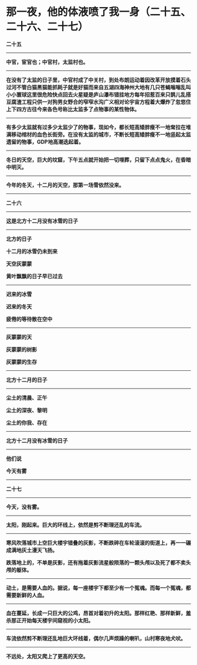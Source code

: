 那一夜，他的体液喷了我一身（二十五、二十六、二十七）
====

			

**二十五**

** **

**中官，宦官也；中官村，太监村也。**

** **

**在没有了太监的日子里，中官村成了中关村，到处布朗运动着因改革开放摸着石头过河不管白猫黑猫能抓耗子就是好猫而来自五湖四海神州大地有几只苍蝇嗡嗡乱叫小小寰球这里很危险快点回去火星疑是庐山瀑布错挂地方每年招惹百来只鹊儿乱搭豆腐渣工程只供一对狗男女野合的窄窄水沟广义相对论宇宙方程着大爆炸了忽悠住上下四方古往今来各色号称比太监多了点物事的某性物体。**

** **

**有多少太监就有过多少太监少了的物事，现如今，都长短高矮胖瘦不一地耷拉在堆满移动棺材的血色长街旁。在没有太监的城市，不断长短高矮胖瘦不一地竖起太监遗留的物事，GDP地高潮迭起着。**

** **

**冬日的天空，巨大的坟窟，下午五点就开始把一切埋葬，只留下点点鬼火，在昏暗中明灭。**

** **

**今年的冬天，十二月的天空，那第一场雪依然没来。**

** **

**二十六**

** **

**这是北方十二月没有冰雪的日子**

** **

**北方的日子**

**十二月的冰雪仍未到来**

**天空灰蒙蒙**

**黄叶飘飘的日子早已过去**

** **

**迟来的冰雪**

**迟来的冬天**

**疲倦的等待散在空中**

** **

**灰蒙蒙的天**

**灰蒙蒙的树影**

**灰蒙蒙的生存**

** **

**北方十二月的日子**

** **

**尘土的清晨、正午**

**尘土的深夜、黎明**

**尘土的你我、存在**

** **

**北方十二月没有冰雪的日子**

** **

**他们说**

**今天有雾**

** **

**二十七**

** **

**今天，没有雾。**

** **

**太阳，刚起来。巨大的环线上，依然是剪不断理还乱的车流。**

** **

**寒风吹落城市上空巨大楼宇错叠的灰影，不断跌碎在车轮滚滚的街道上，再一一碾成满地灰土漫天飞扬。**

**跌落地上的，不单是灰影，还有拖着灰影流星般陨落的一颗头颅以及死了都不卖头颅的躯体。**

** **

**动土，是需要人血的。据说，每一座楼宇下都至少有一个冤魂。而每一个冤魂，都需要新鲜的人血。**

** **

**血在蔓延，长成一只巨大的公鸡，昂首对着初升的太阳。那样红艳、那样新鲜，羞杀那正开始每天楼宇间窥视的小太阳。**

** **

**车流依然剪不断理还乱地巨大环线着，偶尔几声烦躁的喇叭，山村寒夜地犬吠。**

** **

**不远处，太阳又爬上了更高的天空。**
